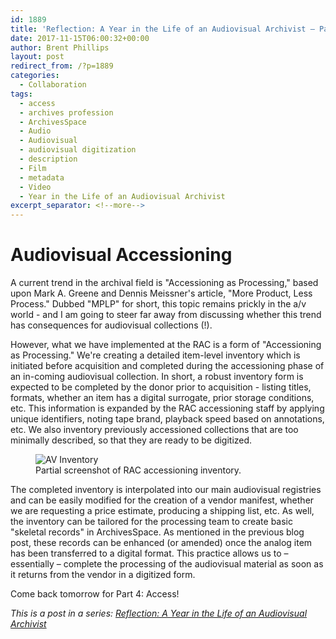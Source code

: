 ```yaml
---
id: 1889
title: 'Reflection: A Year in the Life of an Audiovisual Archivist – Part 3'
date: 2017-11-15T06:00:32+00:00
author: Brent Phillips
layout: post
redirect_from: /?p=1889
categories:
  - Collaboration
tags:
  - access
  - archives profession
  - ArchivesSpace
  - Audio
  - Audiovisual
  - audiovisual digitization
  - description
  - Film
  - metadata
  - Video
  - Year in the Life of an Audiovisual Archivist
excerpt_separator: <!--more-->
---
```

# Audiovisual Accessioning

A current trend in the archival field is "Accessioning as Processing," based upon Mark A. Greene and Dennis Meissner's article, "More Product, Less Process." Dubbed "MPLP" for short, this topic remains prickly in the a/v world - and I am going to steer far away from discussing whether this trend has consequences for audiovisual collections (!).

<!--more-->

However, what we have implemented at the RAC is a form of "Accessioning as Processing." We're creating a detailed item-level inventory which is initiated before acquisition and completed during the accessioning phase of an in-coming audiovisual collection. In short, a robust inventory form is expected to be completed by the donor prior to acquisition - listing titles, formats, whether an item has a digital surrogate, prior storage conditions, etc. This information is expanded by the RAC accessioning staff by applying unique identifiers, noting tape brand, playback speed based on annotations, etc. We also inventory previously accessioned collections that are too minimally described, so that they are ready to be digitized.

<figure>
<img src="{{ site.baseurl }}/wp-content/uploads/2017/11/Inventory.jpg" alt="AV Inventory">
<figcaption>Partial screenshot of RAC accessioning inventory.</figcaption>
</figure>

The completed inventory is interpolated into our main audiovisual registries and can be easily modified for the creation of a vendor manifest, whether we are requesting a price estimate, producing a shipping list, etc. As well, the inventory can be tailored for the processing team to create basic "skeletal records" in ArchivesSpace. As mentioned in the previous blog post, these records can be enhanced (or amended) once the analog item has been transferred to a digital format. This practice allows us to – essentially – complete the processing of the audiovisual material as soon as it returns from the vendor in a digitized form.

Come back tomorrow for Part 4: Access!

_This is a post in a series: [Reflection: A Year in the Life of an Audiovisual Archivist](http://blog.rockarch.org/?tag=year-in-the-life-of-an-audiovisual-archivist)_
